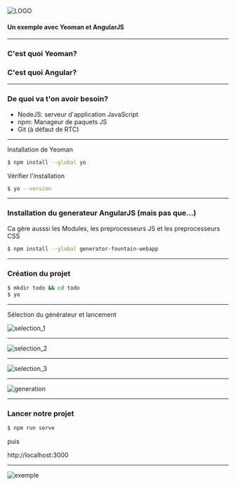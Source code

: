 ![LOGO](http://www.pole-emploi.fr/image/mmlelement/pj/7f/bb/a5/12/logo-pe49424.png)

#### Un exemple avec Yeoman et AngularJS

---
<!-- .slide: data-autoslide="2000" -->

### C'est quoi Yeoman?
### <span class="fragment" data-fragment-index="1" data-autoslide="2000">C'est quoi Angular?</span>

---

### De quoi va t'on avoir besoin?

* NodeJS: serveur d'application JavaScript
* npm: Manageur de paquets JS
* Git (à défaut de RTC)

---

Installation de Yeoman

```bash
$ npm install --global yo
```

Vérifier l'installation

```bash
$ yo --version
```

---

### Installation du generateur AngularJS (mais pas que...)

Ca gère ausssi les Modules, les preprocesseurs JS et les preprocesseurs CSS

```bash
$ npm install --global generator-fountain-webapp
```

---

### Création du projet

```bash
$ mkdir todo && cd todo
$ yo
```

---

Sélection du générateur et lancement

![selection_1](http://yeoman.io/static/03_yo_interactive.45bae71d55.png)

---

![selection_2](http://yeoman.io/static/03_yo_select.6d93fec77e.png)

---

![selection_3](http://yeoman.io/static/03_yo_end.8e1fafb036.png)

---

![generation](http://yeoman.io/static/04_tree_view.da1c9c3ef4.png)

---

### Lancer notre projet

```bash
$ npm run serve
```

puis

http://localhost:3000

---

![exemple](http://yeoman.io/static/05_run_preview.07b20f9890.png)

